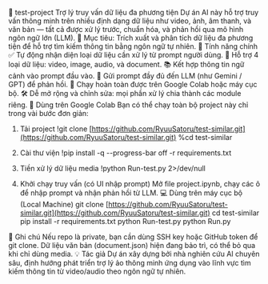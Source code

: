 🧠 test-project
Trợ lý truy vấn dữ liệu đa phương tiện
Dự án AI này hỗ trợ truy vấn thông minh trên nhiều định dạng dữ liệu như video, ảnh, âm thanh, và văn bản — tất cả được xử lý trước, chuẩn hóa, và phản hồi qua mô hình ngôn ngữ lớn (LLM).
🎯 Mục tiêu: Trích xuất và phân tích dữ liệu đa phương tiện để hỗ trợ tìm kiếm thông tin bằng ngôn ngữ tự nhiên.
🚀 Tính năng chính
✅ Tự động nhận diện loại dữ liệu cần xử lý từ prompt người dùng.
🧩 Hỗ trợ 4 loại dữ liệu: video, image, audio, và document.
📚 Kết hợp thông tin ngữ cảnh vào prompt đầu vào.
🤖 Gửi prompt đầy đủ đến LLM (như Gemini / GPT) để phản hồi.
🧪 Chạy hoàn toàn được trên Google Colab hoặc máy cục bộ.
🛠 Dễ mở rộng và chỉnh sửa: mọi phần xử lý chia thành các module riêng.
📓 Dùng trên Google Colab
Bạn có thể chạy toàn bộ project này chỉ trong vài bước đơn giản:
1. Tải project
!git clone [https://github.com/RyuuSatoru/test-similar.git](https://github.com/RyuuSatoru/test-similar.git)
%cd test-similar


2. Cài thư viện
!pip install -q --progress-bar off -r requirements.txt


3. Tiền xử lý dữ liệu media
!python Run-test.py 2>/dev/null


4. Khởi chạy truy vấn (có UI nhập prompt)
Mở file project.ipynb, chạy các ô để nhập prompt và nhận phản hồi từ LLM.
💻 Dùng trên máy cục bộ (Local Machine)
git clone [https://github.com/RyuuSatoru/test-similar.git](https://github.com/RyuuSatoru/test-similar.git)
cd test-similar
pip install -r requirements.txt
python Run-test.py
python Run.py


📍 Ghi chú
Nếu repo là private, bạn cần dùng SSH key hoặc GitHub token để git clone.
Dữ liệu văn bản (document.json) hiện đang bảo trì, có thể bỏ qua khi chỉ dùng media.
💡 Tác giả
Dự án xây dựng bởi nhà nghiên cứu AI chuyên sâu, định hướng phát triển trợ lý ảo thông minh ứng dụng vào lĩnh vực tìm kiếm thông tin từ video/audio theo ngôn ngữ tự nhiên.
